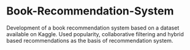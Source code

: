 # Book-Recommendation-System

Development of a book recommendation system based on a dataset available on Kaggle. Used popularity, collaborative filtering and hybrid based recommendations as the basis of recommendation system.

